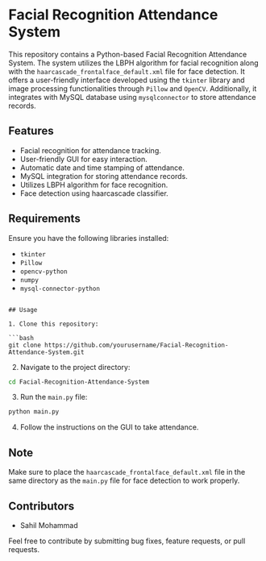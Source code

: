 # Facial Recognition Attendance System

This repository contains a Python-based Facial Recognition Attendance System. The system utilizes the LBPH algorithm for facial recognition along with the `haarcascade_frontalface_default.xml` file for face detection. It offers a user-friendly interface developed using the `tkinter` library and image processing functionalities through `Pillow` and `OpenCV`. Additionally, it integrates with MySQL database using `mysqlconnector` to store attendance records.

## Features

- Facial recognition for attendance tracking.
- User-friendly GUI for easy interaction.
- Automatic date and time stamping of attendance.
- MySQL integration for storing attendance records.
- Utilizes LBPH algorithm for face recognition.
- Face detection using haarcascade classifier.

## Requirements

Ensure you have the following libraries installed:

- `tkinter`
- `Pillow`
- `opencv-python`
- `numpy`
- `mysql-connector-python`

```

## Usage

1. Clone this repository:

```bash
git clone https://github.com/yourusername/Facial-Recognition-Attendance-System.git
```

2. Navigate to the project directory:

```bash
cd Facial-Recognition-Attendance-System
```

3. Run the `main.py` file:

```bash
python main.py
```

4. Follow the instructions on the GUI to take attendance.

## Note

Make sure to place the `haarcascade_frontalface_default.xml` file in the same directory as the `main.py` file for face detection to work properly.

## Contributors

- Sahil Mohammad

Feel free to contribute by submitting bug fixes, feature requests, or pull requests.

